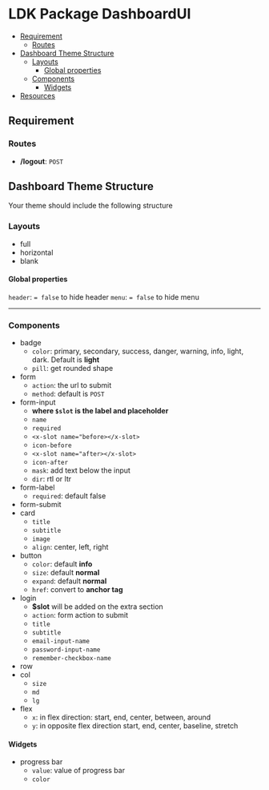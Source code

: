 # LDK Package DashboardUI <!-- omit in toc -->

- [Requirement](#requirement)
  - [Routes](#routes)
- [Dashboard Theme Structure](#dashboard-theme-structure)
  - [Layouts](#layouts)
    - [Global properties](#global-properties)
  - [Components](#components)
    - [Widgets](#widgets)
- [Resources](#resources)

## Requirement

### Routes

- **/logout**: `POST`

## Dashboard Theme Structure

Your theme should include the following structure

### Layouts

- full
- horizontal
- blank

#### Global properties

`header`: `= false` to hide header
`menu`: `= false` to hide menu

---

### Components

- badge
  - `color`: primary, secondary, success, danger, warning, info, light, dark. Default is **light**
  - `pill`: get rounded shape
- form
  - `action`: the url to submit
  - `method`: default is `POST`
- form-input
  - **where `$slot` is the label and placeholder**
  - `name`
  - `required`
  - `<x-slot name="before></x-slot>`
  - `icon-before`
  - `<x-slot name="after></x-slot>`
  - `icon-after`
  - `mask`: add text below the input
  - `dir`: rtl or ltr
- form-label
  - `required`: default false
- form-submit
- card
  - `title`
  - `subtitle`
  - `image`
  - `align`: center, left, right
- button
  - `color`: default **info**
  - `size`: default **normal**
  - `expand`: default **normal**
  - `href`: convert to **<a> anchor tag**
- login
  - **$slot** will be added on the extra section
  - `action`: form action to submit
  - `title`
  - `subtitle`
  - `email-input-name`
  - `password-input-name`
  - `remember-checkbox-name`
- row
- col
  - `size`
  - `md`
  - `lg`
- flex
  - `x`: in flex direction: start, end, center, between, around
  - `y`: in opposite flex direction start, end, center, baseline, stretch

#### Widgets

- progress bar
  - `value`: value of progress bar
  - `color`
